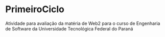 # PrimeiroCiclo
Atividade para avaliação da matéria de Web2 para o curso de Engenharia de Software da Universidade Tecnológica Federal do Paraná
